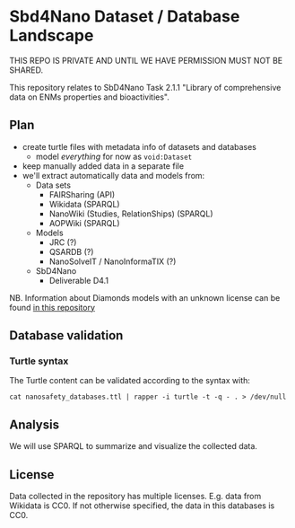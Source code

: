 # Sbd4Nano Dataset / Database Landscape

THIS REPO IS PRIVATE AND UNTIL WE HAVE PERMISSION MUST NOT BE SHARED.

This repository relates to SbD4Nano Task 2.1.1 "Library of comprehensive data on ENMs properties and bioactivities".

## Plan

* create turtle files with metadata info of datasets and databases
  * model *everything* for now as `void:Dataset`
* keep manually added data in a separate file
* we'll extract automatically data and models from:
   * Data sets
      * FAIRSharing (API)
      * Wikidata (SPARQL)
      * NanoWiki (Studies, RelationShips) (SPARQL)
      * AOPWiki (SPARQL)
   * Models
      * JRC (?)
      * QSARDB (?)
      * NanoSolveIT / NanoInformaTIX (?)
   * SbD4Nano
      * Deliverable D4.1
      
NB. Information about Diamonds models with an unknown license can be found [in this repository](https://github.com/h2020-sbd4nano/sbd-data-diamonds/)

## Database validation

### Turtle syntax

The Turtle content can be validated according to the syntax with:

```shell
cat nanosafety_databases.ttl | rapper -i turtle -t -q - . > /dev/null
```

## Analysis

We will use SPARQL to summarize and visualize the collected data.
  
## License
  
Data collected in the repository has multiple licenses. E.g. data from Wikidata is CC0.
If not otherwise specified, the data in this databases is CC0.
  
 
